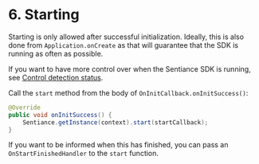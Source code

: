 # 6. Starting

Starting is only allowed after successful initialization. Ideally, this is also done from `Application.onCreate` as that will guarantee that the SDK is running as often as possible.

If you want to have more control over when the Sentiance SDK is running, see [Control detection status](https://developers.sentiance.com/docs/sdk/android/control-detections).

Call the `start` method from the body of `OnInitCallback.onInitSuccess()`:

```java
@Override
public void onInitSuccess() {
    Sentiance.getInstance(context).start(startCallback);
}
```

If you want to be informed when this has finished, you can pass an `OnStartFinishedHandler` to the `start` function.

